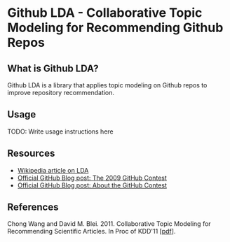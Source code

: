 # Github LDA - Collaborative Topic Modeling for Recommending Github Repos

## What is Github LDA?

Github LDA is a library that applies topic modeling on Github repos to improve repository recommendation.

## Usage

TODO: Write usage instructions here

## Resources

+ [Wikipedia article on LDA][wikipedia]
+ [Official GitHub Blog post: The 2009 GitHub Contest][blog1]
+ [Official GitHub Blog post: About the GitHub Contest][blog2]

## References

Chong Wang and David M. Blei. 2011. Collaborative Topic Modeling for Recommending Scientific Articles. In Proc of KDD'11  [[pdf][pdf]].

[pdf]: http://www.cs.cmu.edu/~chongw/papers/WangBlei2011.pdf
[wikipedia]: http://en.wikipedia.org/wiki/Latent_Dirichlet_allocation
[blog1]: https://github.com/blog/466-the-2009-github-contest
[blog2]: https://github.com/blog/481-about-the-github-contest

